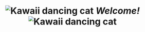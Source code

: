 <div align="center">
  
# ![Kawaii dancing cat](https://i.giphy.com/media/IcJ6n6VJNjRNS/giphy.webp) _Welcome!_ ![Kawaii dancing cat](https://i.giphy.com/media/IcJ6n6VJNjRNS/giphy.webp)


<!---
![Gio's github stats](https://github-readme-stats.vercel.app/api?username=MonoSpaceGCM&count_private=true&show_icons=true&theme=buefy)
[![Top Langs](https://github-readme-stats.vercel.app/api/top-langs/?username=MonoSpaceGCM&theme=buefy&layout=compact)](https://github.com/da-edra/github-readme-stats)


![Kobayashi typing](https://thumbs.gfycat.com/EnchantedBouncyAfricanpiedkingfisher-size_restricted.gif)
--->

</div>



<!---
- 👋 Hi, I’m @MonoSpaceGCM
- 👀 I’m interested in ...
- 🌱 I’m currently learning ...
- 💞️ I’m looking to collaborate on ...
- 📫 How to reach me ...


MonoSpaceGCM/MonoSpaceGCM is a ✨ special ✨ repository because its `README.md` (this file) appears on your GitHub profile.
You can click the Preview link to take a look at your changes.
--->
